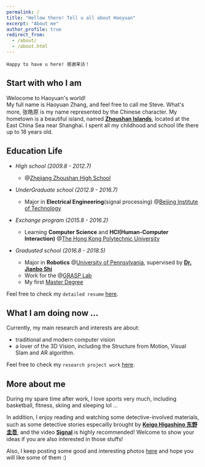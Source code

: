 ```yaml
---
permalink: /
title: "Hellow there! Tell u all about Haoyuan"
excerpt: "About me"
author_profile: true
redirect_from: 
  - /about/
  - /about.html
---
```


`Happy to have u here! 感谢来访！`


Start with who I am
------------------
Welocome to Haoyuan's world!         
My full name is Haoyuan Zhang, and feel free to call me Steve. What's more, 张皓原 is my name represented by the Chinese character. My hometown is a beautiful island, named **[Zhoushan Islands](https://zh.wikipedia.org/wiki/%E8%88%9F%E5%B1%B1%E7%BE%A4%E5%B2%9B)**, located at the East China Sea near Shanghai. I spent all my childhood and school life there up to 18 years old.


Education Life
--------------
- *High school (2009.8 - 2012.7)*        
  - @[Zhejiang Zhoushan High School](http://www.zjzszx.cn)

- *UnderGraduate school (2012.9 - 2016.7)*        
  - Major in **Electrical Engineering**(signal processing) @[Beijing Institute of Technology](http://www.bit.edu.cn/)
  
- *Exchange program (2015.8 - 2016.2)*        
  - Learning **Computer Science** and **HCI(Human-Computer Interaction)** @[The Hong Kong Polytechnic University](https://www.polyu.edu.hk/web/en/home/index.html)
  
- *Graduated school (2016.8 - 2018.5)*        
  - Major in **Robotics** @[University of Pennsylvania](https://www.upenn.edu/), supervised by **[Dr. Jianbo Shi](http://www.cis.upenn.edu/~jshi/)**
  - Work for the @[GRASP Lab](https://www.grasp.upenn.edu/)
  - My first [Master Degree](https://www.grasp.upenn.edu/people/haoyuan-zhang)


Feel free to check my `detailed resume` [here](https://haoyuanz13.github.io/cv/).


What I am doing now ...
---------------------
Currently, my main research and interests are about:
- traditional and modern computer vision
- a lover of the 3D Vision, including the Structure from Motion, Visual Slam and AR algorithm. 

Feel free to check my `research project work` [here](https://haoyuanz13.github.io/talks/).


More about me
-------------
During my spare time after work, I love sports very much, including basketball, fitness, skiing and sleeping lol ... 

In addition, I enjoy reading and watching some detective-involved materials, such as some detective stories especailly brought by **[Keigo Higashino 东野圭吾](https://en.wikipedia.org/wiki/Keigo_Higashino)**, and the video **[Signal](https://zh.wikipedia.org/wiki/Signal_(%E9%9B%BB%E8%A6%96%E5%8A%87))** is highly recommended! Welcome to show your ideas if you are also interested in those stuffs! 

Also, I keep posting some good and interesting photos [here](https://haoyuanz13.github.io/portfolio/) and hope you will like some of them :)

